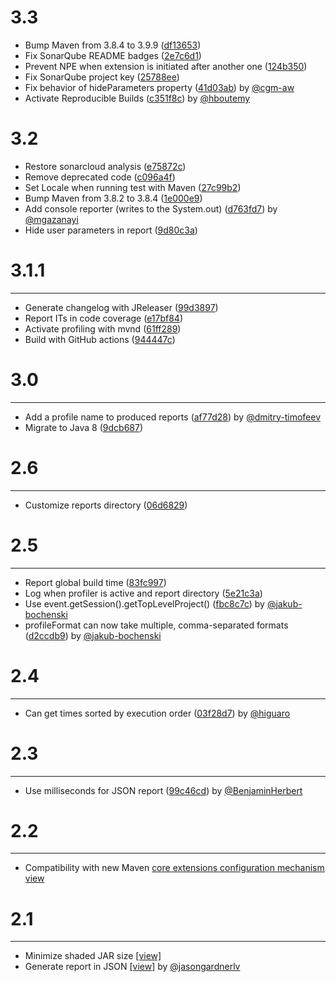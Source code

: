 # 3.3

- Bump Maven from 3.8.4 to 3.9.9 ([df13653](https://github.com/softwarevidal//commit/df13653dd403adbf617b027cde1b76b68fbca8cd))
- Fix SonarQube README badges ([2e7c6d1](https://github.com/softwarevidal//commit/2e7c6d1572658dfa78d664b528e3b5bdc11b03d6))
- Prevent NPE when extension is initiated after another one ([124b350](https://github.com/softwarevidal//commit/124b3507035206a44242d8e7941bc2d3dce72a53))
- Fix SonarQube project key ([25788ee](https://github.com/softwarevidal//commit/25788ee4ffdb07ab5507ac29fad0f8299a207a86))
- Fix behavior of hideParameters property ([41d03ab](https://github.com/softwarevidal//commit/41d03abeb794b00b08dd70e95bc1c28e75909df8)) by [@cgm-aw](https://github.com/cgm-aw)
- Activate Reproducible Builds ([c351f8c](https://github.com/softwarevidal//commit/c351f8ca798428e6f40cff6614dd2c54c0783cbb)) by [@hboutemy](https://github.com/hboutemy)

# 3.2

- Restore sonarcloud analysis ([e75872c](http://github.com/jcgay/maven-profiler/commit/e75872cec8647bc1d6fdb20c6d8da8b23b70051))
- Remove deprecated code ([c096a4f](http://github.com/jcgay/maven-profiler/commit/c096a4febdcd8934a86163256fdb238e21da4e98))
- Set Locale when running test with Maven ([27c99b2](http://github.com/jcgay/maven-profiler/commit/27c99b20ed1ba7af8162fbba44609129026dec28))
- Bump Maven from 3.8.2 to 3.8.4 ([1e000e9](http://github.com/jcgay/maven-profiler/commit/1e000e978f2b5589ab43e2e05b185cf90a45915c))
- Add console reporter (writes to the System.out) ([d763fd7](http://github.com/jcgay/maven-profiler/commit/d763fd7e3e35f14b3ce680b21e38013cecb5865d)) by [@mgazanayi](https://github.com/mgazanayi)
- Hide user parameters in report ([9d80c3a](http://github.com/jcgay/maven-profiler/commit/9d80c3a0d2cd8e875b36a4232b9aebe93c97d0d8))

# 3.1.1
***

- Generate changelog with JReleaser ([99d3897](http://github.com/jcgay/maven-profiler/commit/99d3897c197e62c30dc862426653a2a59075e126))
- Report ITs in code coverage ([e17bf84](http://github.com/jcgay/maven-profiler/commit/e17bf84aaee99d2bf39a6c35d1e43e4470f4ccff))
- Activate profiling with mvnd ([61ff289](http://github.com/jcgay/maven-profiler/commit/61ff289f47d5228aa03e3b8266127cd80e0d659d))
- Build with GitHub actions ([944447c](http://github.com/jcgay/maven-profiler/commit/944447c3e9bd7ef5598d6e6b81f31845da870e4f))

# 3.0
***

- Add a profile name to produced reports ([af77d28](http://github.com/jcgay/maven-profiler/commit/af77d287f5681f888ca803e52edf907c6f069fc7)) by [@dmitry-timofeev](https://github.com/dmitry-timofeev)
- Migrate to Java 8 ([9dcb687](http://github.com/jcgay/maven-profiler/commit/9dcb68756e9801bf0dc21f88c8413fc775a9ad09))

# 2.6
***

- Customize reports directory ([06d6829](http://github.com/jcgay/maven-profiler/commit/06d6829082b19b4ef02344f168b2c06edafa75e9))

# 2.5
***

- Report global build time ([83fc997](http://github.com/jcgay/maven-profiler/commit/83fc9974f0dfb0d464ad6f662304d6959f72561e))
- Log when profiler is active and report directory ([5e21c3a](http://github.com/jcgay/maven-profiler/commit/5e21c3a529b928b4f98f0029fb65d8a12c5a45ad))
- Use event.getSession().getTopLevelProject() ([fbc8c7c](http://github.com/jcgay/maven-profiler/commit/fbc8c7ce18b108ecc81ce9b6395c0f0a2df85d84)) by [@jakub-bochenski](https://github.com/jakub-bochenski)
- profileFormat can now take multiple, comma-separated formats ([d2ccdb9](http://github.com/jcgay/maven-profiler/commit/d2ccdb9d7897b7735a0b57ed7a21ab54e4fc26cd)) by [@jakub-bochenski](https://github.com/jakub-bochenski)

# 2.4
***

- Can get times sorted by execution order ([03f28d7](http://github.com/jcgay/maven-profiler/commit/03f28d70195767f90495370d4dc94d20a141f782)) by [@higuaro](https://github.com/higuaro)

# 2.3
***

- Use milliseconds for JSON report ([99c46cd](http://github.com/jcgay/maven-profiler/commit/99c46cd5cde4324dc25714496b52e20a33f93116)) by [@BenjaminHerbert](https://github.com/BenjaminHerbert)

# 2.2
***

- Compatibility with new Maven [core extensions configuration mechanism](http://takari.io/2015/03/19/core-extensions.html) [view](http://github.com/jcgay/maven-profiler/commit/7cb7d431d39079b58d73731e30123ee25bf116c6)

# 2.1
***

- Minimize shaded JAR size [[view]](http://github.com/jcgay/maven-profiler/commit/70d5605c95beb7604491ef67c3e55dd5827e1388)
- Generate report in JSON [[view]](http://github.com/jcgay/maven-profiler/commit/f5b95067ee84af2b6934a76a98d30f0773d4cbf6) by [@jasongardnerlv](https://github.com/jasongardnerlv)
